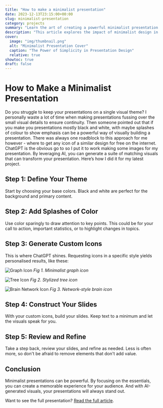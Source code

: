 ```yaml
---
title: "How to make a minimalist presentation"
date: 2023-12-13T23:15:00+00:00
slug: minimalist-presentation
category: projects
summary: "Learn the art of creating a powerful minimalist presentation using custom-generated visuals."
description: "This article explores the impact of minimalist design in presentations and guides you through creating one with custom icons and graphics."
cover:
  image: "img/thumbnail.png"
  alt: "Minimalist Presentation Cover"
  caption: "The Power of Simplicity in Presentation Design"
  relative: true
showtoc: true
draft: false
---
```


# How to Make a Minimalist Presentation

Do you struggle to keep your presentations on a single visual theme? I personally waste a lot of time when making presentations fussing over the small visual details to ensure continuity. Then someone pointed out that if you make you presentations mostly black and white, with maybe splashes of colour to show emphasis can be a powerful way of visually building a presentation. There was always one roadblock to this approach for me however - where to get any icon of a similar design for free on the internet. ChatGPT is the obvious go to so I put it to work making some images for my presentation. By leveraging AI, you can generate a suite of matching visuals that can transform your presentation. Here’s how I did it for my latest project.

## Step 1: Define Your Theme

Start by choosing your base colors. Black and white are perfect for the background and primary content.

## Step 2: Add Splashes of Color

Use color sparingly to draw attention to key points. This could be for your call to action, important statistics, or to highlight changes in topics.

## Step 3: Generate Custom Icons

This is where ChatGPT shines. Requesting icons in a specific style yields personalised results, like these:

![Graph Icon](img/DA9E8F~1.PNG)
*Fig 1. Minimalist graph icon*

![Tree Icon](img/DA7CCC~1.PNG)
*Fig 2. Stylized tree icon*

![Brain Network Icon](img/DA8D5E~1.PNG)
*Fig 3. Network-style brain icon*

## Step 4: Construct Your Slides

With your custom icons, build your slides. Keep text to a minimum and let the visuals speak for you.

## Step 5: Review and Refine

Take a step back, review your slides, and refine as needed. Less is often more, so don't be afraid to remove elements that don't add value.

## Conclusion

Minimalist presentations can be powerful. By focusing on the essentials, you can create a memorable experience for your audience. And with AI-generated visuals, your presentations will always stand out.

Want to see the full presentation? [Read the full article](https://link/articles/2322/).
